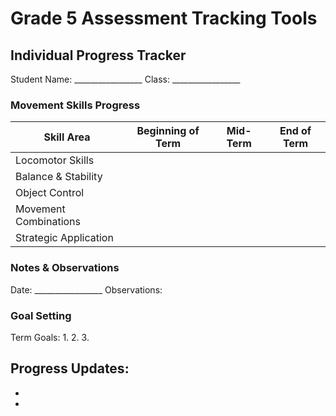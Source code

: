 # Grade 5 Assessment Tracking Tools

## Individual Progress Tracker

Student Name: _________________
Class: _________________

### Movement Skills Progress

| Skill Area | Beginning of Term | Mid-Term | End of Term |
|------------|------------------|----------|-------------|
| Locomotor Skills | | | |
| Balance & Stability | | | |
| Object Control | | | |
| Movement Combinations | | | |
| Strategic Application | | | |

### Notes & Observations

Date: _________________
Observations:

### Goal Setting

Term Goals:
1.
2.
3.

Progress Updates:
-
-
-